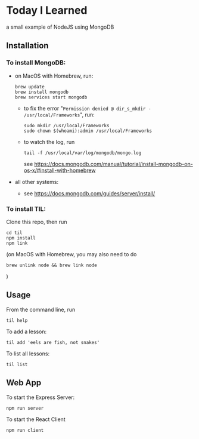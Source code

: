 # Today I Learned

a small example of NodeJS using MongoDB

## Installation

### To install MongoDB:

- on MacOS with Homebrew, run:

      brew update
      brew install mongodb
      brew services start mongodb

  - to fix the error "`Permission denied @ dir_s_mkdir - /usr/local/Frameworks`", run:

        sudo mkdir /usr/local/Frameworks
        sudo chown $(whoami):admin /usr/local/Frameworks

  - to watch the log, run

        tail -f /usr/local/var/log/mongodb/mongo.log

    see https://docs.mongodb.com/manual/tutorial/install-mongodb-on-os-x/#install-with-homebrew

- all other systems:
  - see https://docs.mongodb.com/guides/server/install/

### To install TIL:

Clone this repo, then run

    cd til
    npm install
    npm link

(on MacOS with Homebrew, you may also need to do

    brew unlink node && brew link node

)

## Usage

From the command line, run

    til help

To add a lesson:

    til add 'eels are fish, not snakes'

To list all lessons:

    til list

## Web App

To start the Express Server:

    npm run server

To start the React Client

    npm run client
